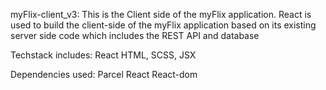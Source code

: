 myFlix-client_v3:  This is the Client side of the myFlix application. React is used to build the client-side of the myFlix application based on its existing server side code which includes the REST API and database

Techstack includes: React HTML, SCSS, JSX

Dependencies used: Parcel React React-dom